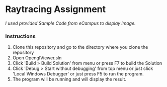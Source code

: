 # Raytracing Assignment

*I used provided Sample Code from eCampus to display image.*

### Instructions

1. Clone this repository and go to the directory where you clone the repository
2. Open OpenglViewer.sln
3. Click 'Build > Build Solution' from menu or press F7 to build the Solution
4. Click 'Debug > Start without debugging' from top menu or just click 'Local Windows Debugger' or just press F5 to run the program.
5. The program will be running and will display the result.
